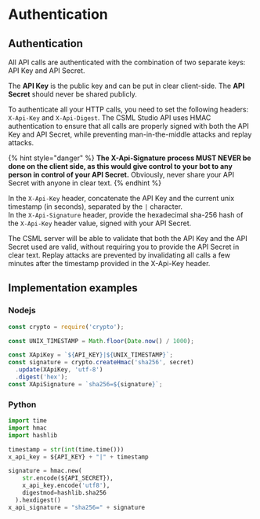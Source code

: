 # Authentication

## Authentication

All API calls are authenticated with the combination of two separate keys: API Key and API Secret.

The **API Key** is the public key and can be put in clear client-side. The **API Secret** should never be shared publicly.

To authenticate all your HTTP calls, you need to set the following headers: `X-Api-Key` and `X-Api-Digest`. The CSML Studio API uses HMAC authentication to ensure that all calls are properly signed with both the API Key and API Secret, while preventing man-in-the-middle attacks and replay attacks.

{% hint style="danger" %}
**The X-Api-Signature process MUST NEVER be done on the client side, as this would give control to your bot to any person in control of your API Secret.** Obviously, never share your API Secret with anyone in clear text.
{% endhint %}

In the `X-Api-Key` header, concatenate the API Key and the current unix timestamp \(in seconds\), separated by the `|` character.  
In the `X-Api-Signature` header, provide the hexadecimal sha-256 hash of the `X-Api-Key` header value, signed with your API Secret.

The CSML server will be able to validate that both the API Key and the API Secret used are valid, without requiring you to provide the API Secret in clear text. Replay attacks are prevented by invalidating all calls a few minutes after the timestamp provided in the X-Api-Key header.

## Implementation examples

### Nodejs

```javascript
const crypto = require('crypto');

const UNIX_TIMESTAMP = Math.floor(Date.now() / 1000);

const XApiKey = `${API_KEY}|${UNIX_TIMESTAMP}`;
const signature = crypto.createHmac('sha256', secret)
  .update(XApiKey, 'utf-8')
  .digest('hex');
const XApiSignature = `sha256=${signature}`;
```

### Python

```python
import time
import hmac
import hashlib

timestamp = str(int(time.time()))
x_api_key = ${API_KEY} + "|" + timestamp

signature = hmac.new(
    str.encode(${API_SECRET}),
    x_api_key.encode('utf8'),
    digestmod=hashlib.sha256
  ).hexdigest()
x_api_signature = "sha256=" + signature
```

